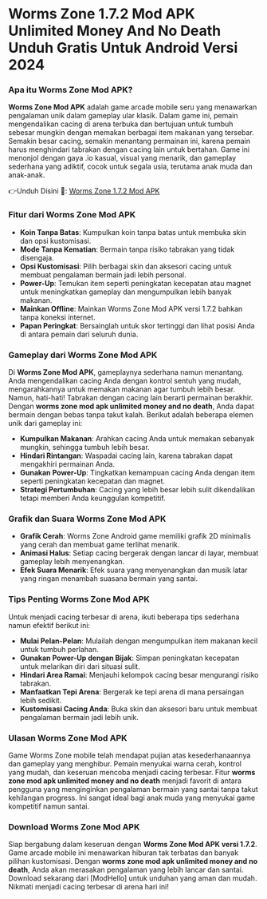 # Worms Zone 1.7.2 Mod APK Unlimited Money And No Death Unduh Gratis Untuk Android Versi 2024 

### Apa itu Worms Zone Mod APK?
**Worms Zone Mod APK** adalah game arcade mobile seru yang menawarkan pengalaman unik dalam gameplay ular klasik. Dalam game ini, pemain mengendalikan cacing di arena terbuka dan bertujuan untuk tumbuh sebesar mungkin dengan memakan berbagai item makanan yang tersebar. Semakin besar cacing, semakin menantang permainan ini, karena pemain harus menghindari tabrakan dengan cacing lain untuk bertahan. Game ini menonjol dengan gaya .io kasual, visual yang menarik, dan gameplay sederhana yang adiktif, cocok untuk segala usia, terutama anak muda dan anak-anak.


👉Unduh Disini 🐍: [Worms Zone 1.7.2 Mod APK](https://modhello.com/worms-zone/)

### Fitur dari Worms Zone Mod APK
- **Koin Tanpa Batas**: Kumpulkan koin tanpa batas untuk membuka skin dan opsi kustomisasi.
- **Mode Tanpa Kematian**: Bermain tanpa risiko tabrakan yang tidak disengaja.
- **Opsi Kustomisasi**: Pilih berbagai skin dan aksesori cacing untuk membuat pengalaman bermain jadi lebih personal.
- **Power-Up**: Temukan item seperti peningkatan kecepatan atau magnet untuk meningkatkan gameplay dan mengumpulkan lebih banyak makanan.
- **Mainkan Offline**: Mainkan Worms Zone Mod APK versi 1.7.2 bahkan tanpa koneksi internet.
- **Papan Peringkat**: Bersainglah untuk skor tertinggi dan lihat posisi Anda di antara pemain dari seluruh dunia.

### Gameplay dari Worms Zone Mod APK
Di **Worms Zone Mod APK**, gameplaynya sederhana namun menantang. Anda mengendalikan cacing Anda dengan kontrol sentuh yang mudah, mengarahkannya untuk memakan makanan agar tumbuh lebih besar. Namun, hati-hati! Tabrakan dengan cacing lain berarti permainan berakhir. Dengan **worms zone mod apk unlimited money and no death**, Anda dapat bermain dengan bebas tanpa takut kalah. Berikut adalah beberapa elemen unik dari gameplay ini:

- **Kumpulkan Makanan**: Arahkan cacing Anda untuk memakan sebanyak mungkin, sehingga tumbuh lebih besar.
- **Hindari Rintangan**: Waspadai cacing lain, karena tabrakan dapat mengakhiri permainan Anda.
- **Gunakan Power-Up**: Tingkatkan kemampuan cacing Anda dengan item seperti peningkatan kecepatan dan magnet.
- **Strategi Pertumbuhan**: Cacing yang lebih besar lebih sulit dikendalikan tetapi memberi Anda keunggulan kompetitif.

### Grafik dan Suara Worms Zone Mod APK
- **Grafik Cerah**: Worms Zone Android game memiliki grafik 2D minimalis yang cerah dan membuat game terlihat menarik.
- **Animasi Halus**: Setiap cacing bergerak dengan lancar di layar, membuat gameplay lebih menyenangkan.
- **Efek Suara Menarik**: Efek suara yang menyenangkan dan musik latar yang ringan menambah suasana bermain yang santai.

### Tips Penting Worms Zone Mod APK
Untuk menjadi cacing terbesar di arena, ikuti beberapa tips sederhana namun efektif berikut ini:

- **Mulai Pelan-Pelan**: Mulailah dengan mengumpulkan item makanan kecil untuk tumbuh perlahan.
- **Gunakan Power-Up dengan Bijak**: Simpan peningkatan kecepatan untuk melarikan diri dari situasi sulit.
- **Hindari Area Ramai**: Menjauhi kelompok cacing besar mengurangi risiko tabrakan.
- **Manfaatkan Tepi Arena**: Bergerak ke tepi arena di mana persaingan lebih sedikit.
- **Kustomisasi Cacing Anda**: Buka skin dan aksesori baru untuk membuat pengalaman bermain jadi lebih unik.

### Ulasan Worms Zone Mod APK
Game Worms Zone mobile telah mendapat pujian atas kesederhanaannya dan gameplay yang menghibur. Pemain menyukai warna cerah, kontrol yang mudah, dan keseruan mencoba menjadi cacing terbesar. Fitur **worms zone mod apk unlimited money and no death** menjadi favorit di antara pengguna yang menginginkan pengalaman bermain yang santai tanpa takut kehilangan progress. Ini sangat ideal bagi anak muda yang menyukai game kompetitif namun santai.

### Download Worms Zone Mod APK
Siap bergabung dalam keseruan dengan **Worms Zone Mod APK versi 1.7.2**. Game arcade mobile ini menawarkan hiburan tak terbatas dan banyak pilihan kustomisasi. Dengan **worms zone mod apk unlimited money and no death**, Anda akan merasakan pengalaman yang lebih lancar dan santai. Download sekarang dari [ModHello] untuk unduhan yang aman dan mudah. Nikmati menjadi cacing terbesar di arena hari ini!
